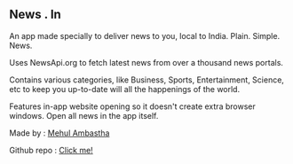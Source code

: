 ## News . In

An app made specially to deliver news to you, local to India. Plain. Simple. News.

Uses NewsApi.org to fetch latest news from over a thousand news portals.

Contains various categories, like Business, Sports, Entertainment, Science, etc to keep you up-to-date will all the happenings of the world.

Features in-app website opening so it doesn't create extra browser windows. Open all news in the app itself.

Made by : [Mehul Ambastha](https://github.com/mehulambastha)

Github repo : [Click me!](https://github.com/mehulambastha/news.in)
